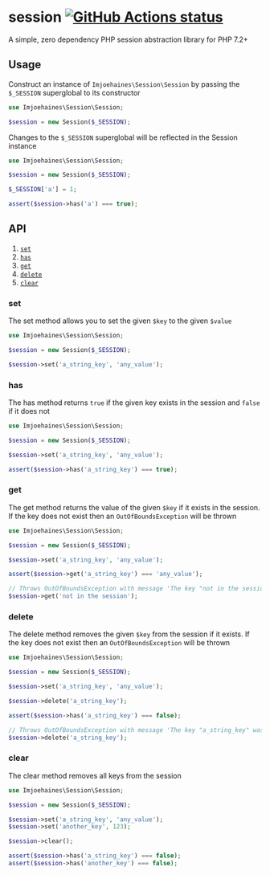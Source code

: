 # session <a href="https://github.com/imjoehaines/session"><img alt="GitHub Actions status" src="https://github.com/imjoehaines/session/workflows/CI/badge.svg"></a>

A simple, zero dependency PHP session abstraction library for PHP 7.2+

## Usage

Construct an instance of `Imjoehaines\Session\Session` by passing the `$_SESSION` superglobal to its constructor

```php
use Imjoehaines\Session\Session;

$session = new Session($_SESSION);
```

Changes to the `$_SESSION` superglobal will be reflected in the Session instance

```php
use Imjoehaines\Session\Session;

$session = new Session($_SESSION);

$_SESSION['a'] = 1;

assert($session->has('a') === true);
```

## API

1. [`set`](#set)
1. [`has`](#has)
1. [`get`](#get)
1. [`delete`](#delete)
1. [`clear`](#clear)

### set

The set method allows you to set the given `$key` to the given `$value`

```php
use Imjoehaines\Session\Session;

$session = new Session($_SESSION);

$session->set('a_string_key', 'any_value');
```

### has

The has method returns `true` if the given key exists in the session and `false` if it does not

```php
use Imjoehaines\Session\Session;

$session = new Session($_SESSION);

$session->set('a_string_key', 'any_value');

assert($session->has('a_string_key') === true);
```

### get

The get method returns the value of the given `$key` if it exists in the session. If the key does not exist then an `OutOfBoundsException` will be thrown

```php
use Imjoehaines\Session\Session;

$session = new Session($_SESSION);

$session->set('a_string_key', 'any_value');

assert($session->get('a_string_key') === 'any_value');

// Throws OutOfBoundsException with message 'The key "not in the session" was not found in the session'
$session->get('not in the session');
```

### delete

The delete method removes the given `$key` from the session if it exists. If the key does not exist then an `OutOfBoundsException` will be thrown

```php
use Imjoehaines\Session\Session;

$session = new Session($_SESSION);

$session->set('a_string_key', 'any_value');

$session->delete('a_string_key');

assert($session->has('a_string_key') === false);

// Throws OutOfBoundsException with message 'The key "a_string_key" was not found in the session'
$session->delete('a_string_key');
```

### clear

The clear method removes all keys from the session

```php
use Imjoehaines\Session\Session;

$session = new Session($_SESSION);

$session->set('a_string_key', 'any_value');
$session->set('another_key', 123);

$session->clear();

assert($session->has('a_string_key') === false);
assert($session->has('another_key') === false);
```

